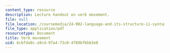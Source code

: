 ```yaml
---
content_type: resource
description: Lecture handout on verb movement.
file: null
file_location: /coursemedia/24-902-language-and-its-structure-ii-syntax-fall-2003/6cbfda0ca9cd97a473c04769bf6bb3e8_9_24_handout.pdf
file_type: application/pdf
resourcetype: Document
title: Verb movement
uid: 6cbfda0c-a9cd-97a4-73c0-4769bf6bb3e8
---
```

